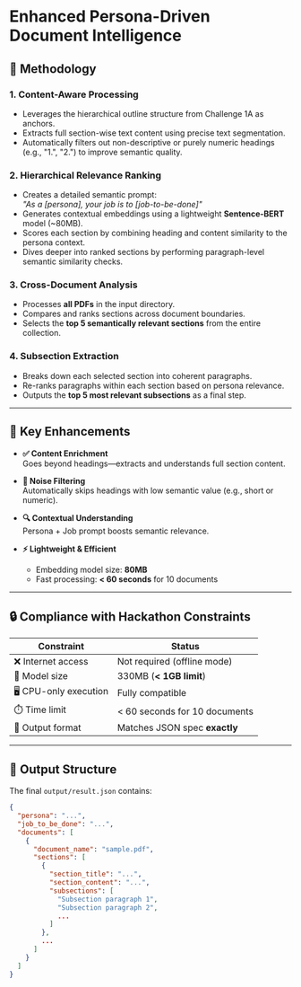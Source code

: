 # Enhanced Persona-Driven Document Intelligence

## 🧠 Methodology

### 1. Content-Aware Processing
- Leverages the hierarchical outline structure from Challenge 1A as anchors.
- Extracts full section-wise text content using precise text segmentation.
- Automatically filters out non-descriptive or purely numeric headings (e.g., "1.", "2.") to improve semantic quality.

### 2. Hierarchical Relevance Ranking
- Creates a detailed semantic prompt:  
  _"As a [persona], your job is to [job-to-be-done]"_
- Generates contextual embeddings using a lightweight **Sentence-BERT** model (~80MB).
- Scores each section by combining heading and content similarity to the persona context.
- Dives deeper into ranked sections by performing paragraph-level semantic similarity checks.

### 3. Cross-Document Analysis
- Processes **all PDFs** in the input directory.
- Compares and ranks sections across document boundaries.
- Selects the **top 5 semantically relevant sections** from the entire collection.

### 4. Subsection Extraction
- Breaks down each selected section into coherent paragraphs.
- Re-ranks paragraphs within each section based on persona relevance.
- Outputs the **top 5 most relevant subsections** as a final step.

---

## 🚀 Key Enhancements

- **✅ Content Enrichment**  
  Goes beyond headings—extracts and understands full section content.

- **🚫 Noise Filtering**  
  Automatically skips headings with low semantic value (e.g., short or numeric).

- **🔍 Contextual Understanding**  
  Persona + Job prompt boosts semantic relevance.

- **⚡ Lightweight & Efficient**  
  - Embedding model size: **80MB**  
  - Fast processing: **< 60 seconds** for 10 documents

---

## 🔒 Compliance with Hackathon Constraints

| Constraint               | Status                          |
|--------------------------|----------------------------------|
| ❌ Internet access       | Not required (offline mode)      |
| 🧠 Model size            | 330MB (**< 1GB limit**)           |
| 🖥️ CPU-only execution   | Fully compatible                 |
| ⏱️ Time limit            | < 60 seconds for 10 documents    |
| 📄 Output format         | Matches JSON spec **exactly**    |

---

## 📁 Output Structure

The final `output/result.json` contains:

```json
{
  "persona": "...",
  "job_to_be_done": "...",
  "documents": [
    {
      "document_name": "sample.pdf",
      "sections": [
        {
          "section_title": "...",
          "section_content": "...",
          "subsections": [
            "Subsection paragraph 1",
            "Subsection paragraph 2",
            ...
          ]
        },
        ...
      ]
    }
  ]
}
